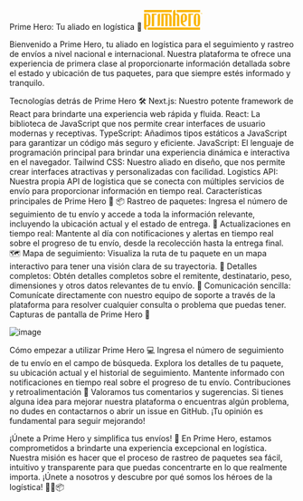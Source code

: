 Prime Hero: Tu aliado en logística 🚚
<svg width="103" height="35" viewBox="0 0 103 35" fill="none" xmlns="http://www.w3.org/2000/svg">
<g clip-path="url(#clip0_0_19)">
<path d="M99.957 5.84272H100.378V7.05479H100.727V5.84272H101.148V5.53711H99.957V5.84272Z" fill="#FAB500"/>
<path d="M102.692 5.53711L102.22 6.18459L101.753 5.53711H101.445V7.05479H101.799V6.11725L102.179 6.65595H102.266L102.651 6.11725V7.05479H103V5.53711H102.692Z" fill="#FAB500"/>
<path d="M64.6111 30.9338H48.8573H6.476C6.4606 32.2909 6.44521 33.6429 6.42468 35.0052H99.0949C99.1001 33.6947 99.1103 32.3324 99.1154 30.9338H64.6111Z" fill="#FAB500"/>
<path d="M49.0882 3.71911V3.14415C49.0933 2.78156 49.1036 2.36199 49.119 1.92689C49.1498 1.20172 49.3191 0.55424 49.6167 0H0.164203L0.143677 4.06615H49.083C49.083 3.94702 49.083 3.82788 49.083 3.71911H49.0882Z" fill="#FAB500"/>
<path d="M57.7759 0L57.7605 4.06615H99.2078C99.2284 2.70386 99.2438 1.35193 99.2592 0H57.7759Z" fill="#FAB500"/>
<path d="M55.4308 10.5254C55.4308 9.82091 55.595 9.20451 56.0876 8.76423C56.4468 8.44826 56.8728 8.26179 57.4424 8.53632C58.0274 8.81603 58.2429 9.31847 58.3814 9.91415C58.4584 10.6238 58.4071 11.3593 58.402 12.1052C58.3917 14.9282 58.2942 25.8524 58.2839 28.6754H62.3224C62.3378 26.4999 62.4661 16.2283 62.4815 14.0528C62.4867 12.7164 62.4507 11.3749 62.0659 9.99185C61.4809 7.89402 59.849 6.55245 57.7656 6.45921C56.9651 6.42295 56.2159 6.52137 55.4565 6.7441L55.4821 0.0155239C54.7021 -0.0103752 53.994 0.0258835 53.332 0.207177C52.1774 0.517966 51.4693 1.24314 51.4128 2.50701C51.3974 2.88514 51.3923 3.26845 51.3872 3.65175V4.22153C51.3615 9.67588 51.187 23.2263 51.1665 28.6754H55.4872C55.5026 25.3241 55.4308 13.8819 55.4411 10.5305L55.4308 10.5254Z" fill="#FAB500"/>
<path d="M69.291 21.4961C70.579 21.4081 71.8106 21.175 72.919 20.6777C74.9151 19.7816 76.0389 18.2328 76.0441 15.8605C76.0441 14.6173 76.0595 13.3742 76.0543 12.131C76.0543 11.4784 75.9979 10.8153 75.8131 10.142C75.3872 8.57767 74.4533 7.42775 72.8215 6.88905C72.2673 6.70775 71.7079 6.60934 71.1537 6.55754C69.5578 6.40732 68.2082 6.74919 67.1255 7.66602C65.6886 8.8781 65.0472 10.5874 64.9702 12.5765C64.8881 14.7261 64.9189 16.8964 64.9138 19.0616C64.9138 20.2633 64.8471 21.4495 65.1242 22.6978C65.5706 24.7076 66.6072 26.3755 68.5674 27.5099C70.0761 28.3801 71.6258 28.6598 73.1755 28.6753C73.2474 28.6753 73.3038 28.6753 73.3244 28.6132C73.504 28.1107 73.6784 27.6135 73.8683 27.0696C73.3192 26.9712 72.8266 26.8572 72.3391 26.6604C70.1839 25.8005 68.8805 23.5629 68.9728 21.838C68.9882 21.5997 69.0447 21.5168 69.291 21.5013V21.4961ZM69.0087 16.1713C69.0139 14.3065 69.0293 12.4418 69.0293 10.5719C69.0293 9.87262 69.214 9.27694 69.6758 8.83148C69.994 8.52587 70.384 8.34976 70.9125 8.56731C71.4462 8.78486 71.7028 9.24068 71.8619 9.73794C71.9799 10.0902 72.0056 10.4372 72.0056 10.7791C72.0004 12.8407 71.9902 14.9022 71.9799 16.9638C71.9799 17.6268 71.7695 18.181 71.3385 18.6161C70.8099 19.1497 69.8503 19.5951 68.9933 19.678C68.9933 18.4867 69.0036 17.3316 69.0087 16.1713Z" fill="#FAB500"/>
<path d="M27.9412 6.55767C27.541 6.53695 27.0842 6.60947 26.7199 6.63537C25.2061 6.7545 24.2465 7.92514 24.1695 9.23045L24.072 26.5673C24.072 27.049 24.0566 28.0643 24.0515 28.6496C24.2157 28.6703 24.4312 28.6548 24.5903 28.6651C24.9033 28.6755 25.2112 28.634 25.4986 28.603C27.1766 28.432 28.0798 27.194 28.1516 25.7282L28.3312 6.56285C28.2132 6.54213 28.0541 6.56285 27.9412 6.55249V6.55767Z" fill="#FAB500"/>
<path d="M83.6746 8.51046H83.7875H83.8901H86.8408L87.0153 6.56285C85.2705 6.56285 83.5258 6.55767 81.776 6.55249C80.6932 6.55249 79.6156 6.55249 78.4969 6.55249C78.4661 13.9337 78.4353 21.2839 78.4045 28.6651H82.479C82.5046 21.9365 82.5354 15.2235 82.5611 8.50528H83.6695L83.6746 8.51046Z" fill="#FAB500"/>
<path d="M93.2399 6.30907C92.3778 6.35051 91.5259 6.53181 90.6998 7.03425C89.5503 7.72834 88.9396 8.75395 88.5496 9.90387C88.1289 11.147 88.0929 12.3487 88.0775 13.5505C88.057 15.4773 88.0673 18.2123 88.0365 20.1547C88.0057 22.0453 87.8312 24.0085 88.8011 25.9457C89.3707 27.0853 90.3098 28.1109 91.4797 28.6703C91.6542 28.7532 91.839 28.8361 92.0186 28.8827C92.778 29.1054 93.5221 29.2039 94.3226 29.1676C96.4111 29.0692 98.0635 27.7328 98.6844 25.635C99.0949 24.2519 99.1514 22.9104 99.1668 21.574C99.1924 19.0462 99.1924 15.7467 99.213 13.2241C99.2232 11.4474 98.982 9.77437 98.0532 8.4069C96.9859 6.84777 95.3489 6.20548 93.245 6.30907H93.2399ZM95.0564 23.5164C95.0462 24.2623 95.0872 24.9978 95 25.7075C94.8563 26.3083 94.6305 26.8108 94.0404 27.0853C93.4656 27.3598 93.0397 27.1734 92.6857 26.8574C92.1982 26.4171 92.0493 25.8007 92.0596 25.0963C92.1109 21.1907 92.1161 16.5185 92.1622 12.6129C92.1725 11.6909 92.1776 10.7689 92.2238 9.84171C92.2597 9.18905 92.6651 8.62445 93.2039 8.36546C93.6812 8.13755 94.2456 8.26704 94.6356 8.69697C95.0051 9.10099 95.1744 9.60862 95.1693 10.2043C95.1231 14.3844 95.1129 19.3363 95.0564 23.5216V23.5164Z" fill="#FAB500"/>
<path d="M13.814 6.55767C13.7833 13.9389 13.7525 21.2891 13.7268 28.6703H17.7961C17.8218 21.9417 17.8526 15.2287 17.8782 8.51046H19.0995H19.2021H22.1528L22.3272 6.56285C20.5825 6.56285 18.8378 6.55767 17.088 6.55249C16.0052 6.55249 14.9276 6.55249 13.8089 6.55249L13.814 6.55767Z" fill="#FAB500"/>
<path d="M10.7915 25.6348C11.202 24.2518 11.2636 22.9102 11.2739 21.5739C11.2995 19.0461 11.2995 15.7466 11.3201 13.224C11.3303 11.4473 11.0891 9.77424 10.1552 8.40677C9.21101 7.02376 7.81523 6.36074 6.04485 6.29858H0.133336C0.133336 6.36074 0.133336 6.4229 0.133336 6.49024L-8.37396e-05 30.3899C-0.00521527 31.0788 -0.0257414 31.7625 0.200046 32.4774C0.908196 34.7202 2.82739 34.9792 3.66383 34.9999C3.78698 34.9999 3.90501 34.9999 4.0333 34.9999L4.12053 28.8878C4.87487 29.1105 5.6292 29.2089 6.42972 29.1726C8.51825 29.0742 10.1655 27.7378 10.7864 25.64L10.7915 25.6348ZM5.81907 27.1318C4.49 27.1163 4.36684 25.9094 4.35658 25.754C4.34119 25.4535 4.34632 25.0909 4.34119 24.6299L4.35145 8.26173L5.97814 8.27209H5.99867C6.24498 8.30835 6.50156 8.43785 6.73761 8.69684C7.10708 9.10086 7.27642 9.60849 7.27129 10.2042L7.17379 24.1897C7.17379 24.3399 7.19945 27.1473 5.81393 27.1318H5.81907Z" fill="#FAB500"/>
<path d="M44.6955 28.6703H48.7494C48.7546 28.5822 48.7648 28.4993 48.7648 28.4216C48.7854 23.594 48.8008 18.7665 48.8316 13.9441C48.8418 12.6077 48.7956 11.2661 48.2671 9.88826C47.4409 7.73346 45.9271 6.85289 44.049 6.59908C43.5409 6.53174 43.0432 6.53174 42.5506 6.53692H38.938C37.2805 6.53692 35.623 6.53692 33.9707 6.53174C32.8879 6.53174 31.8103 6.53174 30.6916 6.53174C30.6608 13.913 30.63 21.2631 30.6044 28.6444H34.6737C34.6993 21.9158 34.7301 15.2027 34.7558 8.48453C35.192 8.48453 35.5871 8.48971 35.9771 8.48453C36.8238 8.46899 37.3729 8.90409 37.6192 9.77948C37.691 10.0281 37.7013 10.2664 37.7013 10.5047C37.6756 16.4252 37.6551 22.3457 37.6294 28.2662C37.6294 28.3854 37.5884 28.5045 37.691 28.6599H41.7295C41.7552 21.9469 41.786 15.2338 41.8116 8.50525C42.3607 8.50525 42.8739 8.50007 43.387 8.50525C43.5923 8.50525 43.7924 8.60884 43.972 8.74352C44.6032 9.22524 44.7571 9.83128 44.752 10.4684C44.7315 15.7155 44.7109 20.9575 44.6904 26.2047C44.6904 27.0127 44.6853 27.8156 44.6801 28.6651L44.6955 28.6703Z" fill="#FAB500"/>
</g>
<defs>
<clipPath id="clip0_0_19">
<rect width="103" height="35" fill="white"/>
</clipPath>
</defs>
</svg>


Bienvenido a Prime Hero, tu aliado en logística para el seguimiento y rastreo de envíos a nivel nacional e internacional. Nuestra plataforma te ofrece una experiencia de primera clase al proporcionarte información detallada sobre el estado y ubicación de tus paquetes, para que siempre estés informado y tranquilo.

Tecnologías detrás de Prime Hero 🛠️
Next.js: Nuestro potente framework de React para brindarte una experiencia web rápida y fluida.
React: La biblioteca de JavaScript que nos permite crear interfaces de usuario modernas y receptivas.
TypeScript: Añadimos tipos estáticos a JavaScript para garantizar un código más seguro y eficiente.
JavaScript: El lenguaje de programación principal para brindar una experiencia dinámica e interactiva en el navegador.
Tailwind CSS: Nuestro aliado en diseño, que nos permite crear interfaces atractivas y personalizadas con facilidad.
Logistics API: Nuestra propia API de logística que se conecta con múltiples servicios de envío para proporcionar información en tiempo real.
Características principales de Prime Hero 🚀
📦 Rastreo de paquetes: Ingresa el número de seguimiento de tu envío y accede a toda la información relevante, incluyendo la ubicación actual y el estado de entrega.
📆 Actualizaciones en tiempo real: Mantente al día con notificaciones y alertas en tiempo real sobre el progreso de tu envío, desde la recolección hasta la entrega final.
🗺️ Mapa de seguimiento: Visualiza la ruta de tu paquete en un mapa interactivo para tener una visión clara de su trayectoria.
📝 Detalles completos: Obtén detalles completos sobre el remitente, destinatario, peso, dimensiones y otros datos relevantes de tu envío.
📧 Comunicación sencilla: Comunícate directamente con nuestro equipo de soporte a través de la plataforma para resolver cualquier consulta o problema que puedas tener.
Capturas de pantalla de Prime Hero 📸

![image](https://github.com/pablosecuen/primhero/assets/114095359/6fabc8b4-c80e-48a5-a4e6-f18a250f4d97)



Cómo empezar a utilizar Prime Hero 💻
Ingresa el número de seguimiento de tu envío en el campo de búsqueda.
Explora los detalles de tu paquete, su ubicación actual y el historial de seguimiento.
Mantente informado con notificaciones en tiempo real sobre el progreso de tu envío.
Contribuciones y retroalimentación 🤝
Valoramos tus comentarios y sugerencias. Si tienes alguna idea para mejorar nuestra plataforma o encuentras algún problema, no dudes en contactarnos o abrir un issue en GitHub. ¡Tu opinión es fundamental para seguir mejorando!

¡Únete a Prime Hero y simplifica tus envíos! 🚀
En Prime Hero, estamos comprometidos a brindarte una experiencia excepcional en logística. Nuestra misión es hacer que el proceso de rastreo de paquetes sea fácil, intuitivo y transparente para que puedas concentrarte en lo que realmente importa. ¡Únete a nosotros y descubre por qué somos los héroes de la logística! 🦸‍♂️📦
